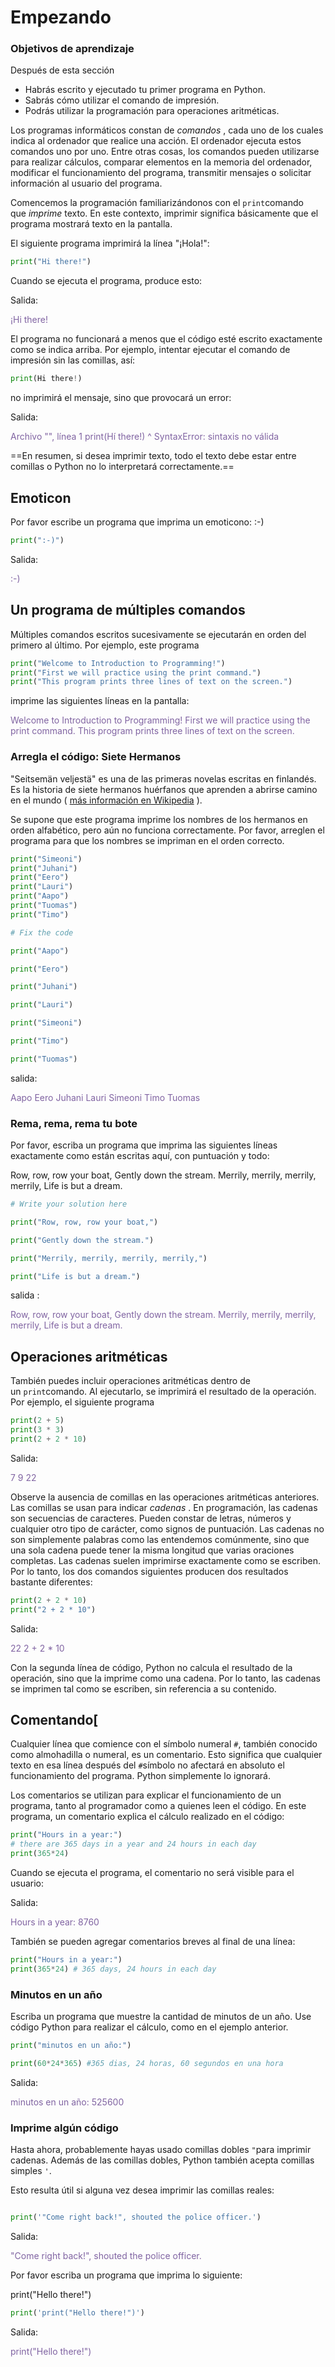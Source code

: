 # Empezando

### Objetivos de aprendizaje

Después de esta sección

- Habrás escrito y ejecutado tu primer programa en Python.
- Sabrás cómo utilizar el comando de impresión.
- Podrás utilizar la programación para operaciones aritméticas.

Los programas informáticos constan de _comandos_ , cada uno de los cuales indica al ordenador que realice una acción. El ordenador ejecuta estos comandos uno por uno. Entre otras cosas, los comandos pueden utilizarse para realizar cálculos, comparar elementos en la memoria del ordenador, modificar el funcionamiento del programa, transmitir mensajes o solicitar información al usuario del programa.

Comencemos la programación familiarizándonos con el `print`comando que _imprime_ texto. En este contexto, imprimir significa básicamente que el programa mostrará texto en la pantalla.

El siguiente programa imprimirá la línea "¡Hola!":

```python
print("Hi there!")
```

Cuando se ejecuta el programa, produce esto:

Salida:

<font color="#8064a2">¡Hi there!</font>

El programa no funcionará a menos que el código esté escrito exactamente como se indica arriba. Por ejemplo, intentar ejecutar el comando de impresión sin las comillas, así:

```python
print(Hi there!)
```

no imprimirá el mensaje, sino que provocará un error:

Salida:

<font color="#8064a2">Archivo "", línea 1</font>
<font color="#8064a2">  print(Hí there!)</font>
<font color="#8064a2">                   ^</font>
<font color="#8064a2">SyntaxError: sintaxis no válida</font>

==En resumen, si desea imprimir texto, todo el texto debe estar entre comillas o Python no lo interpretará correctamente.==

## Emoticon
Por favor escribe un programa que imprima un emoticono: :-)
```python
print(":-)")
```

Salida: 

<font color="#8064a2">:-)</font>

## Un programa de múltiples comandos

Múltiples comandos escritos sucesivamente se ejecutarán en orden del primero al último. Por ejemplo, este programa

```python
print("Welcome to Introduction to Programming!")
print("First we will practice using the print command.")
print("This program prints three lines of text on the screen.")
```

imprime las siguientes líneas en la pantalla:

<font color="#8064a2">Welcome to Introduction to Programming! </font>
<font color="#8064a2">First we will practice using the print command. </font>
<font color="#8064a2">This program prints three lines of text on the screen.</font>
### Arregla el código: Siete Hermanos


"Seitsemän veljestä" es una de las primeras novelas escritas en finlandés. Es la historia de siete hermanos huérfanos que aprenden a abrirse camino en el mundo ( [más información en Wikipedia](https://en.wikipedia.org/wiki/Seitsem%C3%A4n_veljest%C3%A4) ).

Se supone que este programa imprime los nombres de los hermanos en orden alfabético, pero aún no funciona correctamente. Por favor, arreglen el programa para que los nombres se impriman en el orden correcto.

```python
print("Simeoni")
print("Juhani")
print("Eero")
print("Lauri")
print("Aapo")
print("Tuomas")
print("Timo")
```

```python
# Fix the code

print("Aapo")

print("Eero")

print("Juhani")

print("Lauri")

print("Simeoni")

print("Timo")

print("Tuomas")
```

salida: 

<font color="#8064a2">Aapo</font>
<font color="#8064a2">Eero</font>
<font color="#8064a2">Juhani</font>
<font color="#8064a2">Lauri</font>
<font color="#8064a2">Simeoni</font>
<font color="#8064a2">Timo</font>
<font color="#8064a2">Tuomas</font>
### Rema, rema, rema tu bote


Por favor, escriba un programa que imprima las siguientes líneas exactamente como están escritas aquí, con puntuación y todo:

Row, row, row your boat,
Gently down the stream.
Merrily, merrily, merrily,
merrily, Life is but a dream.

```python
# Write your solution here

print("Row, row, row your boat,")

print("Gently down the stream.")

print("Merrily, merrily, merrily, merrily,")

print("Life is but a dream.")
```

salida :

<font color="#8064a2">Row, row, row your boat,</font>
<font color="#8064a2">Gently down the stream.</font>
<font color="#8064a2">Merrily, merrily, merrily, merrily,</font>
<font color="#8064a2">Life is but a dream.</font>
## Operaciones aritméticas

También puedes incluir operaciones aritméticas dentro de un `print`comando. Al ejecutarlo, se imprimirá el resultado de la operación. Por ejemplo, el siguiente programa

```python
print(2 + 5)
print(3 * 3)
print(2 + 2 * 10)
```


Salida:

<font color="#8064a2">7 9 22</font>

Observe la ausencia de comillas en las operaciones aritméticas anteriores. Las comillas se usan para indicar _cadenas_ . En programación, las cadenas son secuencias de caracteres. Pueden constar de letras, números y cualquier otro tipo de carácter, como signos de puntuación. Las cadenas no son simplemente palabras como las entendemos comúnmente, sino que una sola cadena puede tener la misma longitud que varias oraciones completas. Las cadenas suelen imprimirse exactamente como se escriben. Por lo tanto, los dos comandos siguientes producen dos resultados bastante diferentes:

```python
print(2 + 2 * 10)
print("2 + 2 * 10")
```

Salida:

<font color="#8064a2">22 2 + 2 * 10</font>

Con la segunda línea de código, Python no calcula el resultado de la operación, sino que la imprime como una cadena. Por lo tanto, las cadenas se imprimen tal como se escriben, sin referencia a su contenido.

## Comentando[

Cualquier línea que comience con el símbolo numeral `#`, también conocido como almohadilla o numeral, es un comentario. Esto significa que cualquier texto en esa línea después del `#`símbolo no afectará en absoluto el funcionamiento del programa. Python simplemente lo ignorará.

Los comentarios se utilizan para explicar el funcionamiento de un programa, tanto al programador como a quienes leen el código. En este programa, un comentario explica el cálculo realizado en el código:

```python
print("Hours in a year:")
# there are 365 days in a year and 24 hours in each day
print(365*24)
```

Cuando se ejecuta el programa, el comentario no será visible para el usuario:

Salida:

<font color="#8064a2">Hours in a year: 8760</font>

También se pueden agregar comentarios breves al final de una línea:

```python
print("Hours in a year:")
print(365*24) # 365 days, 24 hours in each day
```

### Minutos en un año

Escriba un programa que muestre la cantidad de minutos de un año. Use código Python para realizar el cálculo, como en el ejemplo anterior.
```python
print("minutos en un año:")

print(60*24*365) #365 dias, 24 horas, 60 segundos en una hora
```

Salida:

<font color="#8064a2">minutos en un año: 525600</font>
### Imprime algún código

Hasta ahora, probablemente hayas usado comillas dobles `"`para imprimir cadenas. Además de las comillas dobles, Python también acepta comillas simples `'`.

Esto resulta útil si alguna vez desea imprimir las comillas reales:

```python

print('"Come right back!", shouted the police officer.')
```

Salida:

<font color="#8064a2">"Come right back!", shouted the police officer.</font>

Por favor escriba un programa que imprima lo siguiente:

print("Hello there!")

```python
print('print("Hello there!")')
```

Salida:

<font color="#8064a2">print("Hello there!")</font>